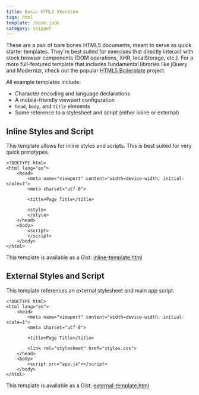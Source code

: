 ```yaml
---
title: Basic HTML5 Skeleton
tags: html
template: /base.jade
category: snippet
---
```


These are a pair of bare bones HTML5 documents, meant to serve as quick starter templates. They're best suited for exercises that directly interact with stock browser components (DOM operations, XHR, localStorage, etc.). For a more full-featured template that includes fundamental libraries like jQuery and Modernizr, check out the popular [HTML5 Boilerplate](https://html5boilerplate.com/) project.

All example templates include:

* Character encoding and language declarations
* A mobile-friendly viewport configuration
* `head`, `body`, and `title` elements
* Some reference to a stylesheet and script (either inline or external)

## Inline Styles and Script

This template allows for inline styles and scripts. This is best suited for very quick prototypes.

```
<!DOCTYPE html>
<html lang="en">
    <head>
        <meta name="viewport" content="width=device-width, initial-scale=1">
        <meta charset="utf-8">

        <title>Page Title</title>

        <style>
        </style>
    </head>
    <body>
        <script>
        </script>
    </body>
</html>
```

This template is available as a Gist: [inline-template.html](https://gist.github.com/claycarpenter/36dc8f0cff41d2e4cab8#file-inline-template-html)

## External Styles and Script

This template references an external stylesheet and main app script.

```
<!DOCTYPE html>
<html lang="en">
    <head>
        <meta name="viewport" content="width=device-width, initial-scale=1">
        <meta charset="utf-8">

        <title>Page Title</title>

        <link rel="stylesheet" href="styles.css">
    </head>
    <body>
        <script src="app.js"></script>
    </body>
</html>
```

This template is available as a Gist: [external-template.html](https://gist.github.com/claycarpenter/36dc8f0cff41d2e4cab8#file-external-template-html)
